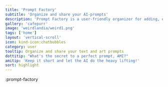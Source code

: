 ```yaml
---
title: 'Prompt Factory'
subtitle: 'Organize and share your AI-prompts'
description: 'Prompt Factory is a user-friendly organizer for adding, editing, and sharing AI art and text prompts.'
gallery: 'cafepurr'
image: 'weirdlandia/weird1.png'
tags: ['home']
layout: 'vertical-scroll'
icon: kind-icon:chatbubbles
category: user
tooltip: Organize and share your text and art prompts
dottitip: "What's the secret to a perfect prompt, AMI?"
amitip: 'Keep it short and let the AI do the heavy lifting!'
sort: highlight
---
```


:prompt-factory

